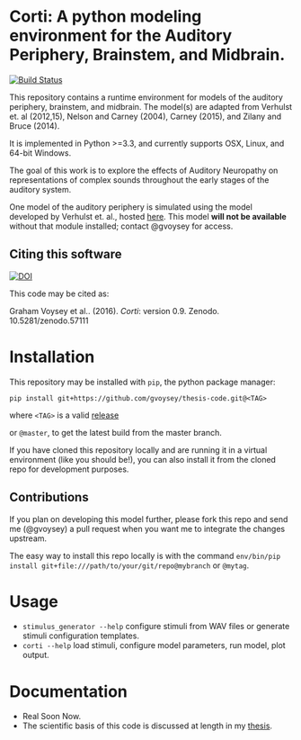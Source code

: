 # Corti: A python modeling environment for the Auditory Periphery, Brainstem, and Midbrain. 
[![Build Status](https://travis-ci.org/gvoysey/corti.svg?branch=master)](https://travis-ci.org/gvoysey/corti)

This repository contains a runtime environment for models of the auditory periphery,
brainstem, and midbrain.  The model(s) are adapted from Verhulst et. al (2012,15),
Nelson and Carney (2004), Carney (2015), and Zilany and Bruce (2014).

It is implemented in Python >=3.3, and currently supports OSX, Linux, and 64-bit
Windows.

The goal of this work is to explore the effects of Auditory Neuropathy on
representations of complex sounds throughout the early stages of the auditory system.

One model of the auditory periphery is simulated using the model developed by
Verhulst et. al., hosted
[here](https://github.com/AuditoryBiophysicsLab/verhulst-model-core).  This model
**will not be available** without that module installed; contact @gvoysey for access.

## Citing this software
[![DOI](https://zenodo.org/badge/23057/gvoysey/corti.svg)](https://zenodo.org/badge/latestdoi/23057/gvoysey/corti)

This code may be cited as:

Graham Voysey et al.. (2016). *Corti*: version 0.9. Zenodo. 10.5281/zenodo.57111

# Installation
This repository may be installed with `pip`, the python package manager:

```
pip install git+https://github.com/gvoysey/thesis-code.git@<TAG>
```

where `<TAG>` is a valid [release](https://github.com/gvoysey/thesis-code/releases)

or `@master`, to get the latest build from the master branch.

If you have cloned this repository locally and are running it in a virtual
environment (like you should be!), you can also install it from the cloned repo for
development purposes.

## Contributions
If you plan on developing this model further, please fork this repo and send me (@gvoysey) a pull request when you want me to integrate the changes upstream.

The easy way to install this repo locally is with the command `env/bin/pip install
git+file:///path/to/your/git/repo@mybranch` or `@mytag`.

# Usage

- `stimulus_generator --help` configure stimuli from WAV files or generate stimuli configuration templates.
 - `corti --help` load stimuli, configure model parameters, run model, plot output.

# Documentation
 - Real Soon Now.
 - The scientific basis of this code is discussed at length in my [thesis](https://github.com/gvoysey/thesis).
